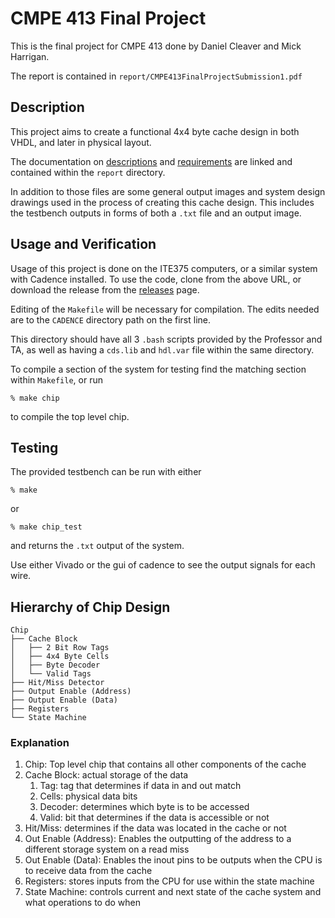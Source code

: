 # CMPE 413 Final Project
This is the final project for CMPE 413 done by Daniel Cleaver and Mick Harrigan.

The report is contained in `report/CMPE413FinalProjectSubmission1.pdf`

## Description
This project aims to create a functional 4x4 byte cache design in both VHDL, and later in physical layout.

The documentation on [descriptions](report/project_document.pdf) and [requirements](report/project_waveforms.pdf) are linked and contained within the `report` directory.

In addition to those files are some general output images and system design drawings used in the process of creating this cache design. This includes the testbench outputs in forms of both a `.txt` file and an output image.

## Usage and Verification
Usage of this project is done on the ITE375 computers, or a similar system with Cadence installed. To use the code, clone from the above URL, or download the release from the [releases](https://github.com/MickHarrigan/cmpe413-proj/releases) page.

Editing of the `Makefile` will be necessary for compilation. The edits needed are to the `CADENCE` directory path on the first line.

This directory should have all 3 `.bash` scripts provided by the Professor and TA, as well as having a `cds.lib` and `hdl.var` file within the same directory.

To compile a section of the system for testing find the matching section within `Makefile`, or run
```
% make chip
```
to compile the top level chip.

## Testing
The provided testbench can be run with either
```
% make
```
or
```
% make chip_test
```

and returns the `.txt` output of the system.

Use either Vivado or the gui of cadence to see the output signals for each wire.
## Hierarchy of Chip Design
```
Chip
├── Cache Block
│   ├── 2 Bit Row Tags
│   ├── 4x4 Byte Cells
│   ├── Byte Decoder
│   └── Valid Tags
├── Hit/Miss Detector
├── Output Enable (Address)
├── Output Enable (Data)
├── Registers
└── State Machine
```
### Explanation
1. Chip: Top level chip that contains all other components of the cache
2. Cache Block: actual storage of the data
   1. Tag: tag that determines if data in and out match
   2. Cells: physical data bits
   3. Decoder: determines which byte is to be accessed
   4. Valid: bit that determines if the data is accessible or not
3. Hit/Miss: determines if the data was located in the cache or not
4. Out Enable (Address): Enables the outputting of the address to a different storage system on a read miss
5. Out Enable (Data): Enables the inout pins to be outputs when the CPU is to receive data from the cache
6. Registers: stores inputs from the CPU for use within the state machine
7. State Machine: controls current and next state of the cache system and what operations to do when